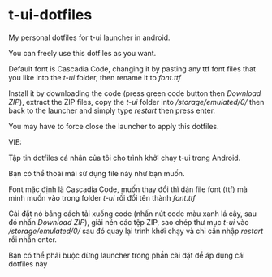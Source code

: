 # t-ui-dotfiles
My personal dotfiles for t-ui launcher in android.

You can freely use this dotfiles as you want.

Default font is Cascadia Code, changing it by pasting any ttf font files that you like into the *t-ui* folder, then rename it to *font.ttf*

Install it by downloading the code (press green code button then *Download ZIP*), extract the ZIP files, copy the *t-ui* folder into */storage/emulated/0/* then back to the launcher and simply type *restart* then press enter.

You may have to force close the launcher to apply this dotfiles.

VIE:

Tập tin dotfiles cá nhân của tôi cho trình khởi chạy t-ui trong Android.

Bạn có thể thoải mái sử dụng file này như bạn muốn.

Font mặc định là Cascadia Code, muốn thay đổi thì dán file font (ttf) mà mình muốn vào trong folder *t-ui* rồi đổi tên thành *font.ttf*

Cài đặt nó bằng cách tải xuống code (nhấn nút code màu xanh lá cây, sau đó nhấn *Download ZIP*), giải nén các tệp ZIP, sao chép thư mục *t-ui* vào */storage/emulated/0/* sau đó quay lại trình khởi chạy và chỉ cần nhập *restart* rồi nhấn enter.

Bạn có thể phải buộc dừng launcher trong phần cài đặt để áp dụng cái dotfiles này
